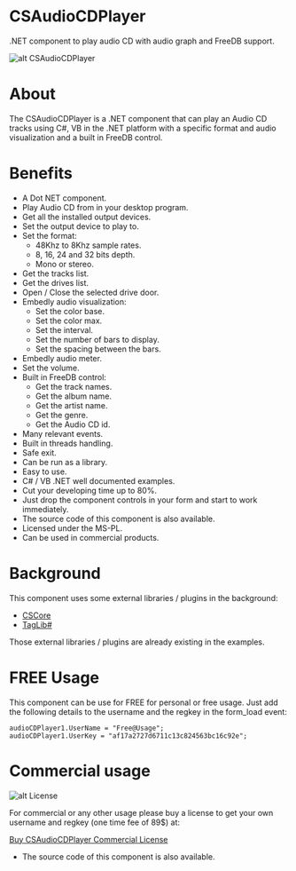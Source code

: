 # CSAudioCDPlayer
.NET component to play audio CD with audio graph and FreeDB support.

![alt CSAudioCDPlayer](https://www.microncode.com/developers/cs-audio-cd-player/images/cs-audio-cd-player.png "CSAudioCDPlayer")

# About
The CSAudioCDPlayer is a .NET component that can play an Audio CD tracks using C#, VB in the .NET platform with a specific format and audio visualization and a built in FreeDB control.

# Benefits
- A Dot NET component.
- Play Audio CD from in your desktop program.
- Get all the installed output devices.
- Set the output device to play to.
- Set the format:
	- 48Khz to 8Khz sample rates.
	- 8, 16, 24 and 32 bits depth.
	- Mono or stereo.
- Get the tracks list.
- Get the drives list.
- Open / Close the selected drive door.
- Embedly audio visualization:
	- Set the color base.
	- Set the color max.
	- Set the interval.
	- Set the number of bars to display.
	- Set the spacing between the bars.
- Embedly audio meter.
- Set the volume.
- Built in FreeDB control:
	- Get the track names.
	- Get the album name.
	- Get the artist name.
	- Get the genre.
	- Get the Audio CD id.
- Many relevant events.
- Built in threads handling.
- Safe exit.
- Can be run as a library.
- Easy to use.
- C# / VB .NET well documented examples.
- Cut your developing time up to 80%.
- Just drop the component controls in your form and start to work immediately.
- The source code of this component is also available.
- Licensed under the MS-PL.
- Can be used in commercial products.

# Background
This component uses some external libraries / plugins in the background:
- [CSCore](https://github.com/filoe/cscore)
- [TagLib#](https://github.com/mono/taglib-sharp)

Those external libraries / plugins are already existing in the examples.

# FREE Usage
This component can be use for FREE for personal or free usage. Just add the following details to the username and the regkey in the form_load event:

```
audioCDPlayer1.UserName = "Free@Usage";
audioCDPlayer1.UserKey = "af17a2727d6711c13c824563bc16c92e";
```

# Commercial usage

![alt License](http://microncode.com/images/medal128.png "License")

For commercial or any other usage please buy a license to get your own username and regkey (one time fee of 89$) at:

[Buy CSAudioCDPlayer Commercial License](https://order.shareit.com/cart/add?vendorid=200277377&PRODUCT[300914525]=1)

* The source code of this component is also available.